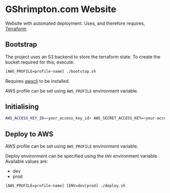 # GShrimpton.com Website

Website with automated deployment. Uses, and therefore requires, [Terraform](https://www.terraform.io/).

## Bootstrap

The project uses an S3 backend to store the terraform state. To create the bucket required for this, execute:

```bash
[AWS_PROFILE=profile-name] ./bootstap.sh
```

Requires [awscli](https://aws.amazon.com/cli/) to be installed.

AWS profile can be set using `AWS_PROFILE` environment variable.

## Initialising

```bash
AWS_ACCESS_KEY_ID=<your_access_key_id> AWS_SECRET_ACCESS_KEY=<your-access-key> terraform init
```

## Deploy to AWS

AWS profile can be set using `AWS_PROFILE` environment variable.

Deploy environment can be specified using the `ENV` environment variable. Available values are:

* dev
* prod

```bash
[AWS_PROFILE=profile-name] [ENV=dev|prod] ./deploy.sh
```